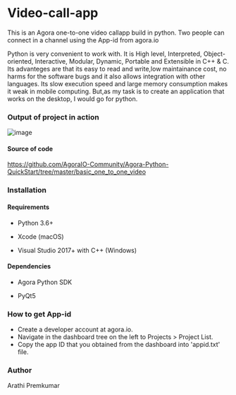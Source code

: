 # Video-call-app
This is an Agora one-to-one video callapp  build in python. 
Two people can connect in a channel using the App-id from agora.io

Python is very convenient to work with. It is High level, Interpreted, Object-oriented, Interactive, Modular, Dynamic, Portable and Extensible in C++ & C.
Its advanteges are that its easy to read and write,low maintainance cost, no harms for the software bugs  and it also allows integration with other languages.
Its slow execution speed and large memory consumption makes it weak in mobile computing. But,as my task is to create an application that works on the desktop, I would go for python.

### Output of project in action
![image](https://user-images.githubusercontent.com/57580997/123751847-cc2bfa80-d8d5-11eb-9a94-7f38936259d9.png)


#### Source of code
https://github.com/AgoraIO-Community/Agora-Python-QuickStart/tree/master/basic_one_to_one_video

### Installation

#### Requirements
* Python 3.6+

* Xcode (macOS)

* Visual Studio 2017+ with C++ (Windows)

#### Dependencies
* Agora Python SDK

* PyQt5

### How to get App-id
* Create a developer account at agora.io.
* Navigate in the dashboard tree on the left to Projects > Project List.
* Copy the app ID that you obtained from the dashboard into  'appid.txt' file. 

### Author

Arathi Premkumar
